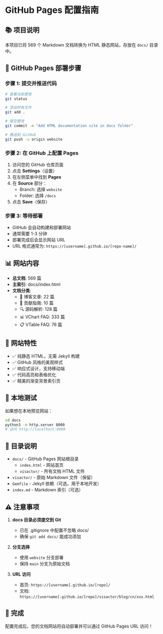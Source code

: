 # GitHub Pages 配置指南

## 📚 项目说明

本项目已将 569 个 Markdown 文档转换为 HTML 静态网站，存放在 `docs/` 目录中。

## 🚀 GitHub Pages 部署步骤

### 步骤 1: 提交并推送代码

```bash
# 查看当前更改
git status

# 添加所有文件
git add .

# 提交更改
git commit -m "Add HTML documentation site in docs folder"

# 推送到 GitHub
git push -u origin website
```

### 步骤 2: 在 GitHub 上配置 Pages

1. 访问您的 GitHub 仓库页面
2. 点击 **Settings**（设置）
3. 在左侧菜单中找到 **Pages**
4. 在 **Source** 部分：
   - Branch: 选择 `website`
   - Folder: 选择 `/docs`
5. 点击 **Save**（保存）

### 步骤 3: 等待部署

- GitHub 会自动构建和部署网站
- 通常需要 1-3 分钟
- 部署完成后会显示网站 URL
- URL 格式通常为: `https://[username].github.io/[repo-name]/`

## 📊 网站内容

- **总文档**: 569 篇
- **主索引**: docs/index.html
- **文档分类**:
  - 📝 博客文章: 22 篇
  - 🤝 贡献指南: 10 篇
  - 🔍 源码解析: 128 篇
  - 📊 VChart FAQ: 333 篇
  - 📋 VTable FAQ: 76 篇

## 🎨 网站特性

- ✅ 纯静态 HTML，无需 Jekyll 构建
- ✅ GitHub 风格的美观样式
- ✅ 响应式设计，支持移动端
- ✅ 代码高亮和表格优化
- ✅ 精美的渐变背景索引页

## 🔧 本地测试

如果想在本地预览网站：

```bash
cd docs
python3 -m http.server 8000
# 访问 http://localhost:8000
```

## 📝 目录说明

- `docs/` - GitHub Pages 网站根目录
  - `index.html` - 网站首页
  - `visactor/` - 所有文档 HTML 文件
- `visactor/` - 原始 Markdown 文件（保留）
- `Gemfile` - Jekyll 依赖（可选，用于本地开发）
- `index.md` - Markdown 索引（可选）

## ⚠️ 注意事项

1. **docs 目录必须提交到 Git**
   - 已在 .gitignore 中配置不忽略 docs/
   - 确保 `git add docs/` 能成功添加

2. **分支选择**
   - 使用 `website` 分支部署
   - 保持 `main` 分支为原始文档

3. **URL 访问**
   - 首页: `https://[username].github.io/[repo]/`
   - 文档: `https://[username].github.io/[repo]/visactor/blog/cn/xxx.html`

## 🎉 完成

配置完成后，您的文档网站将自动部署并可以通过 GitHub Pages URL 访问！

